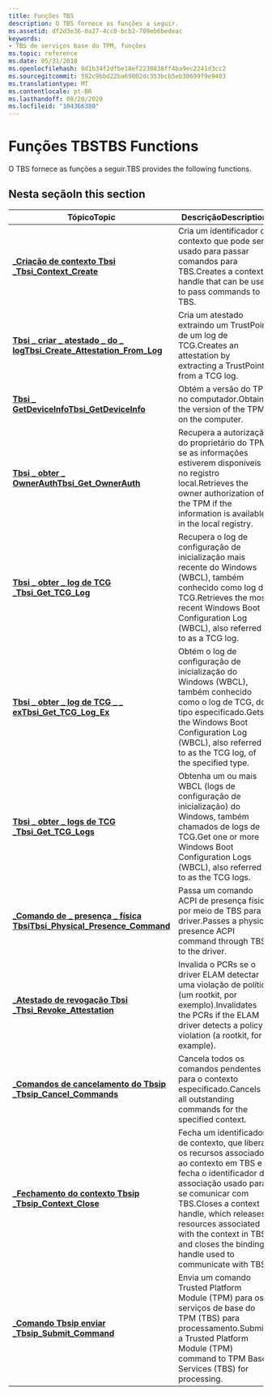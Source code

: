 ```yaml
---
title: Funções TBS
description: O TBS fornece as funções a seguir.
ms.assetid: df2d3e36-0a27-4cc0-bcb2-709eb6bedeac
keywords:
- TBS de serviços base do TPM, funções
ms.topic: reference
ms.date: 05/31/2018
ms.openlocfilehash: 8d1b34f2dfbe18ef2230838ff4ba9ec2241d3cc2
ms.sourcegitcommit: 592c9bbd22ba69802dc353bcb5eb30699f9e9403
ms.translationtype: MT
ms.contentlocale: pt-BR
ms.lasthandoff: 08/20/2020
ms.locfileid: "104366380"
---
```

# <a name="tbs-functions"></a><span data-ttu-id="80010-104">Funções TBS</span><span class="sxs-lookup"><span data-stu-id="80010-104">TBS Functions</span></span>

<span data-ttu-id="80010-105">O TBS fornece as funções a seguir.</span><span class="sxs-lookup"><span data-stu-id="80010-105">TBS provides the following functions.</span></span>

## <a name="in-this-section"></a><span data-ttu-id="80010-106">Nesta seção</span><span class="sxs-lookup"><span data-stu-id="80010-106">In this section</span></span>



| <span data-ttu-id="80010-107">Tópico</span><span class="sxs-lookup"><span data-stu-id="80010-107">Topic</span></span>                                                                                       | <span data-ttu-id="80010-108">Descrição</span><span class="sxs-lookup"><span data-stu-id="80010-108">Description</span></span>                                                                                                                                                 |
|---------------------------------------------------------------------------------------------|-------------------------------------------------------------------------------------------------------------------------------------------------------------|
| [<span data-ttu-id="80010-109">**\_Criação de contexto Tbsi \_**</span><span class="sxs-lookup"><span data-stu-id="80010-109">**Tbsi\_Context\_Create**</span></span>](/windows/desktop/api/Tbs/nf-tbs-tbsi_context_create)<br/>                            | <span data-ttu-id="80010-110">Cria um identificador de contexto que pode ser usado para passar comandos para TBS.</span><span class="sxs-lookup"><span data-stu-id="80010-110">Creates a context handle that can be used to pass commands to TBS.</span></span><br/>                                                                               |
| <span data-ttu-id="80010-111">[**Tbsi \_ criar \_ atestado \_ do \_ log**](/previous-versions/windows/desktop/legacy/dn455155(v=vs.85))</span><span class="sxs-lookup"><span data-stu-id="80010-111">[**Tbsi\_Create\_Attestation\_From\_Log**](/previous-versions/windows/desktop/legacy/dn455155(v=vs.85))</span></span><br/> | <span data-ttu-id="80010-112">Cria um atestado extraindo um TrustPoint de um log de TCG.</span><span class="sxs-lookup"><span data-stu-id="80010-112">Creates an attestation by extracting a TrustPoint from a TCG log.</span></span><br/>                                                                                |
| [<span data-ttu-id="80010-113">**Tbsi \_ GetDeviceInfo**</span><span class="sxs-lookup"><span data-stu-id="80010-113">**Tbsi\_GetDeviceInfo**</span></span>](/windows/desktop/api/Tbs/nf-tbs-tbsi_getdeviceinfo)<br/>                                | <span data-ttu-id="80010-114">Obtém a versão do TPM no computador.</span><span class="sxs-lookup"><span data-stu-id="80010-114">Obtains the version of the TPM on the computer.</span></span><br/>                                                                                                  |
| [<span data-ttu-id="80010-115">**Tbsi \_ obter \_ OwnerAuth**</span><span class="sxs-lookup"><span data-stu-id="80010-115">**Tbsi\_Get\_OwnerAuth**</span></span>](/windows/desktop/api/Tbs/nf-tbs-tbsi_get_ownerauth)<br/>                               | <span data-ttu-id="80010-116">Recupera a autorização do proprietário do TPM se as informações estiverem disponíveis no registro local.</span><span class="sxs-lookup"><span data-stu-id="80010-116">Retrieves the owner authorization of the TPM if the information is available in the local registry.</span></span> <br/>                                             |
| [<span data-ttu-id="80010-117">**Tbsi \_ obter \_ log de TCG \_**</span><span class="sxs-lookup"><span data-stu-id="80010-117">**Tbsi\_Get\_TCG\_Log**</span></span>](/windows/desktop/api/Tbs/nf-tbs-tbsi_get_tcg_log)<br/>                                  | <span data-ttu-id="80010-118">Recupera o log de configuração de inicialização mais recente do Windows (WBCL), também conhecido como log de TCG.</span><span class="sxs-lookup"><span data-stu-id="80010-118">Retrieves the most recent Windows Boot Configuration Log (WBCL), also referred to as a TCG log.</span></span><br/>                                                  |
| [<span data-ttu-id="80010-119">**Tbsi \_ obter \_ log de TCG \_ \_ ex**</span><span class="sxs-lookup"><span data-stu-id="80010-119">**Tbsi\_Get\_TCG\_Log\_Ex**</span></span>](/windows/desktop/api/Tbs/nf-tbs-tbsi_get_tcg_log_ex)<br/>                           | <span data-ttu-id="80010-120">Obtém o log de configuração de inicialização do Windows (WBCL), também conhecido como o log de TCG, do tipo especificado.</span><span class="sxs-lookup"><span data-stu-id="80010-120">Gets the Windows Boot Configuration Log (WBCL), also referred to as the TCG log, of the specified type.</span></span><br/>                                          |
| <span data-ttu-id="80010-121">[**Tbsi \_ obter \_ logs de TCG \_**](/previous-versions/windows/desktop/legacy/dn455156(v=vs.85))</span><span class="sxs-lookup"><span data-stu-id="80010-121">[**Tbsi\_Get\_TCG\_Logs**](/previous-versions/windows/desktop/legacy/dn455156(v=vs.85))</span></span><br/>                                | <span data-ttu-id="80010-122">Obtenha um ou mais WBCL (logs de configuração de inicialização) do Windows, também chamados de logs de TCG.</span><span class="sxs-lookup"><span data-stu-id="80010-122">Get one or more Windows Boot Configuration Logs (WBCL), also referred to as the TCG logs.</span></span><br/>                                                        |
| [<span data-ttu-id="80010-123">**\_Comando de \_ presença \_ física Tbsi**</span><span class="sxs-lookup"><span data-stu-id="80010-123">**Tbsi\_Physical\_Presence\_Command**</span></span>](/windows/desktop/api/Tbs/nf-tbs-tbsi_physical_presence_command)<br/>     | <span data-ttu-id="80010-124">Passa um comando ACPI de presença física por meio de TBS para o driver.</span><span class="sxs-lookup"><span data-stu-id="80010-124">Passes a physical presence ACPI command through TBS to the driver.</span></span><br/>                                                                               |
| [<span data-ttu-id="80010-125">**\_Atestado de revogação Tbsi \_**</span><span class="sxs-lookup"><span data-stu-id="80010-125">**Tbsi\_Revoke\_Attestation**</span></span>](/windows/desktop/api/Tbs/nf-tbs-tbsi_revoke_attestation)<br/>                     | <span data-ttu-id="80010-126">Invalida o PCRs se o driver ELAM detectar uma violação de política (um rootkit, por exemplo).</span><span class="sxs-lookup"><span data-stu-id="80010-126">Invalidates the PCRs if the ELAM driver detects a policy-violation (a rootkit, for example).</span></span><br/>                                                     |
| [<span data-ttu-id="80010-127">**\_Comandos de cancelamento do Tbsip \_**</span><span class="sxs-lookup"><span data-stu-id="80010-127">**Tbsip\_Cancel\_Commands**</span></span>](/windows/desktop/api/Tbs/nf-tbs-tbsip_cancel_commands)<br/>                        | <span data-ttu-id="80010-128">Cancela todos os comandos pendentes para o contexto especificado.</span><span class="sxs-lookup"><span data-stu-id="80010-128">Cancels all outstanding commands for the specified context.</span></span><br/>                                                                                      |
| [<span data-ttu-id="80010-129">**\_Fechamento do contexto Tbsip \_**</span><span class="sxs-lookup"><span data-stu-id="80010-129">**Tbsip\_Context\_Close**</span></span>](/windows/desktop/api/Tbs/nf-tbs-tbsip_context_close)<br/>                            | <span data-ttu-id="80010-130">Fecha um identificador de contexto, que libera os recursos associados ao contexto em TBS e fecha o identificador de associação usado para se comunicar com TBS.</span><span class="sxs-lookup"><span data-stu-id="80010-130">Closes a context handle, which releases resources associated with the context in TBS and closes the binding handle used to communicate with TBS.</span></span><br/> |
| [<span data-ttu-id="80010-131">**\_Comando Tbsip enviar \_**</span><span class="sxs-lookup"><span data-stu-id="80010-131">**Tbsip\_Submit\_Command**</span></span>](/windows/desktop/api/Tbs/nf-tbs-tbsip_submit_command)<br/>                          | <span data-ttu-id="80010-132">Envia um comando Trusted Platform Module (TPM) para os serviços de base do TPM (TBS) para processamento.</span><span class="sxs-lookup"><span data-stu-id="80010-132">Submits a Trusted Platform Module (TPM) command to TPM Base Services (TBS) for processing.</span></span><br/>                                                       |



 

 

